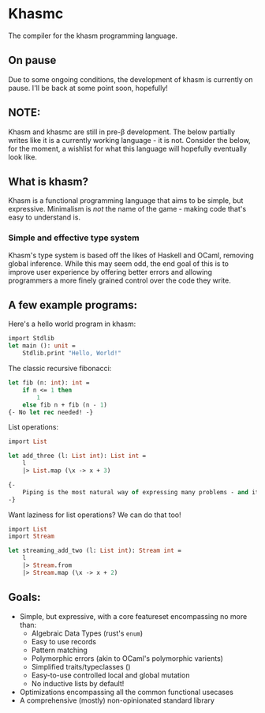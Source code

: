 # Khasmc

The compiler for the khasm programming language.

## On pause

Due to some ongoing conditions, the development of khasm is currently on pause. I'll be back at some point soon, hopefully!

## NOTE:

Khasm and khasmc are still in pre-β development.
The below partially writes like it is a currently working language - it is not.
Consider the below, for the moment, a wishlist for what this language will hopefully eventually look like.

## What is khasm?

Khasm is a functional programming language that aims to be simple, but expressive. Minimalism is *not* the name of the game - making code that's easy to understand is.

### Simple and effective type system

Khasm's type system is based off the likes of Haskell and OCaml, removing global inference. While this may seem odd, the end goal of this is to improve user experience by offering better errors and allowing programmers a more finely grained control over the code they write.

## A few example programs:

Here's a hello world program in khasm:

```ocaml
import Stdlib
let main (): unit =
    Stdlib.print "Hello, World!"
```

The classic recursive fibonacci:
```ocaml
let fib (n: int): int =
    if n <= 1 then
        1
    else fib n + fib (n - 1)
{- No let rec needed! -}
```

List operations:
```ocaml
import List

let add_three (l: List int): List int =
    l
    |> List.map (\x -> x + 3)

{- 
    Piping is the most natural way of expressing many problems - and it's always optimized away.
-}

```
Want laziness for list operations? We can do that too!
```ocaml
import List
import Stream

let streaming_add_two (l: List int): Stream int =
    l
    |> Stream.from
    |> Stream.map (\x -> x + 2)
```

## Goals:
- Simple, but expressive, with a core featureset encompassing no more than:
  - Algebraic Data Types (rust's `enum`)
  - Easy to use records
  - Pattern matching
  - Polymorphic errors (akin to OCaml's polymorphic varients)
  - Simplified traits/typeclasses ()
  - Easy-to-use controlled local and global mutation
  - No inductive lists by default!
- Optimizations encompassing all the common functional usecases
- A comprehensive (mostly) non-opinionated standard library
